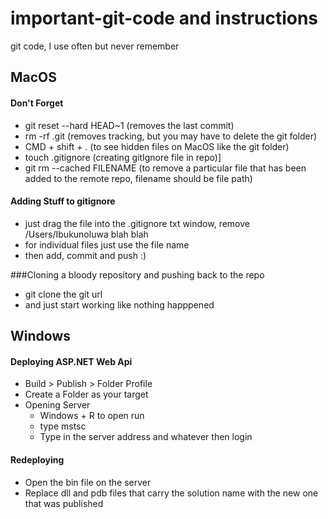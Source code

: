 # important-git-code and instructions 
git code, I use often but never remember 

## MacOS
#### Don't Forget
- git reset --hard HEAD~1 (removes the last commit)
- rm -rf .git (removes tracking, but you may have to delete the git folder)
- CMD + shift + . (to see hidden files on MacOS like the git folder)
- touch .gitignore (creating gitIgnore file in repo)]
- git rm --cached FILENAME (to remove a particular file that has been added to the remote repo, filename should be file path)

#### Adding Stuff to gitignore
- just drag the file into the .gitignore txt window, remove /Users/Ibukunoluwa blah blah 
- for individual files just use the file name
- then add, commit and push :)


###Cloning a bloody repository and pushing back to the repo 
- git clone the git url
- and just start working like nothing happpened

## Windows
#### Deploying ASP.NET Web Api
- Build > Publish > Folder Profile
- Create a Folder as your target
- Opening Server 
  - Windows + R to open run 
  - type mstsc
  - Type in the server address and whatever then login 
  
#### Redeploying 
- Open the bin file on the server
- Replace dll and pdb files that carry the solution name with the new one that was published 

